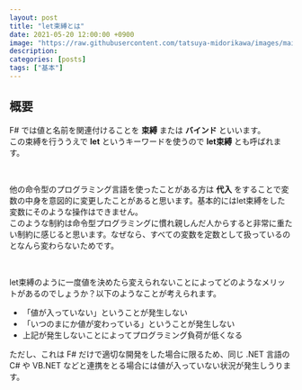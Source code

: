 ```yaml
---
layout: post
title: "let束縛とは"
date: 2021-05-20 12:00:00 +0900
image: "https://raw.githubusercontent.com/tatsuya-midorikawa/images/main/fsdoc-jp/common/fs-octcat.png"
description: 
categories: [posts]
tags: ["基本"]
---
```


## 概要  

F# では値と名前を関連付けることを **束縛** または **バインド** といいます。  
この束縛を行ううえで **let** というキーワードを使うので **let束縛** とも呼ばれます。  

<br>  

他の命令型のプログラミング言語を使ったことがある方は **代入** をすることで変数の中身を意図的に変更したことがあると思います。基本的にはlet束縛をした変数にそのような操作はできません。  
このような制約は命令型プログラミングに慣れ親しんだ人からすると非常に重たい制約に感じると思います。なぜなら、すべての変数を定数として扱っているのとなんら変わらないためです。  

<br>  

let束縛のように一度値を決めたら変えられないことによってどのようなメリットがあるのでしょうか？以下のようなことが考えられます。  

- 「値が入っていない」ということが発生しない  
- 「いつのまにか値が変わっている」ということが発生しない  
- 上記が発生しないことによってプログラミング負荷が低くなる

ただし、これは F# だけで適切な開発をした場合に限るため、同じ .NET 言語の C# や VB.NET などと連携をとる場合には値が入っていない状況が発生しうります。  

